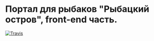 # Портал для рыбаков "Рыбацкий остров", front-end часть.

[![Travis][build-badge]][build]

[build-badge]: https://img.shields.io/travis/titovd/devops-mini-course-homework/master.png?style=flat-square
[build]: https://travis-ci.com/titovd/devops-mini-course-homework
